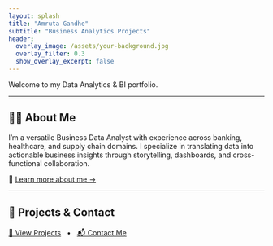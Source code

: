 ```yaml
---
layout: splash
title: "Amruta Gandhe"
subtitle: "Business Analytics Projects"
header:
  overlay_image: /assets/your-background.jpg
  overlay_filter: 0.3
  show_overlay_excerpt: false
---
```


Welcome to my Data Analytics & BI portfolio.

---

## 👩‍💻 About Me

I’m a versatile Business Data Analyst with experience across banking, healthcare, and supply chain domains. I specialize in translating data into actionable business insights through storytelling, dashboards, and cross-functional collaboration.

🔗 [Learn more about me →](/about/)

---

## 📁 Projects & Contact

[📁 View Projects](/projects/) &nbsp; • &nbsp; [📬 Contact Me](/contact/)
